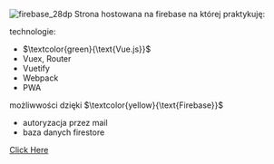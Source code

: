 ![firebase_28dp](https://user-images.githubusercontent.com/64842623/215579973-73decd88-2143-4a6a-8e95-d943c0d1a5a8.png) Strona hostowana na firebase na której praktykuję:

technologie:
- $\textcolor{green}{\text{Vue.js}}$
- Vuex, Router
- Vuetify
- Webpack
- PWA

możliwwości dzięki $\textcolor{yellow}{\text{Firebase}}$
- autoryzacja przez mail
- baza danych firestore

[Click Here](https://justfirstsite.web.app)

